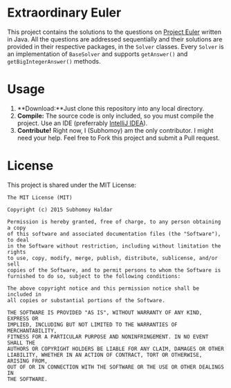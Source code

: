 # Extraordinary Euler
This project contains the solutions to the questions on [Project Euler](https://projecteuler.net) written in Java. All the questions are addressed sequentially and their solutions are provided in their respective packages, in the `Solver` classes. Every `Solver` is an implementation of `BaseSolver` and supports `getAnswer()` and `getBigIntegerAnswer()` methods.

# Usage
1. **Download:**Just clone this repository into any local directory.
2. **Compile:** The source code is only included, so you must compile the project. Use an IDE (preferrably [IntelliJ IDEA](https://www.jetbrains.com/idea/download/)).
3. **Contribute!** Right now, I (Subhomoy) am the only contributor. I might need your help. Feel free to Fork this project and submit a Pull request.

# License
This project is shared under the MIT License:

```
The MIT License (MIT)

Copyright (c) 2015 Subhomoy Haldar

Permission is hereby granted, free of charge, to any person obtaining a copy
of this software and associated documentation files (the "Software"), to deal
in the Software without restriction, including without limitation the rights
to use, copy, modify, merge, publish, distribute, sublicense, and/or sell
copies of the Software, and to permit persons to whom the Software is
furnished to do so, subject to the following conditions:

The above copyright notice and this permission notice shall be included in
all copies or substantial portions of the Software.

THE SOFTWARE IS PROVIDED "AS IS", WITHOUT WARRANTY OF ANY KIND, EXPRESS OR
IMPLIED, INCLUDING BUT NOT LIMITED TO THE WARRANTIES OF MERCHANTABILITY,
FITNESS FOR A PARTICULAR PURPOSE AND NONINFRINGEMENT. IN NO EVENT SHALL THE
AUTHORS OR COPYRIGHT HOLDERS BE LIABLE FOR ANY CLAIM, DAMAGES OR OTHER
LIABILITY, WHETHER IN AN ACTION OF CONTRACT, TORT OR OTHERWISE, ARISING FROM,
OUT OF OR IN CONNECTION WITH THE SOFTWARE OR THE USE OR OTHER DEALINGS IN
THE SOFTWARE.

```
